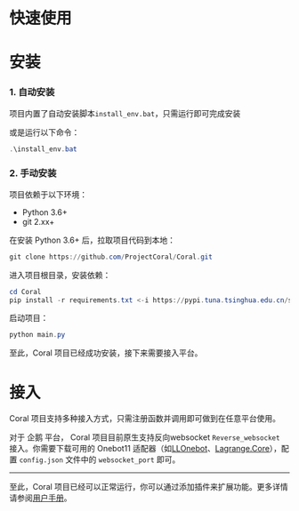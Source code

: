 # 快速使用

# 安装

### 1. 自动安装

项目内置了自动安装脚本`install_env.bat`，只需运行即可完成安装

或是运行以下命令：

```powershell
.\install_env.bat
```

### 2. 手动安装

项目依赖于以下环境：

- Python 3.6+
- git 2.xx+

在安装 Python 3.6+ 后，拉取项目代码到本地：

```powershell
git clone https://github.com/ProjectCoral/Coral.git
```

进入项目根目录，安装依赖：

```powershell
cd Coral
pip install -r requirements.txt <-i https://pypi.tuna.tsinghua.edu.cn/simple/>
```

启动项目：

```powershell
python main.py
```

至此，Coral 项目已经成功安装，接下来需要接入平台。

# 接入

Coral 项目支持多种接入方式，只需注册函数并调用即可做到在任意平台使用。

对于 企鹅 平台， Coral 项目目前原生支持反向websocket `Reverse_websocket` 接入。你需要下载可用的 Onebot11 适配器（如[LLOnebot](https://github.com/LLOneBot/LLOneBot)、[Lagrange.Core](https://github.com/LagrangeDev/Lagrange.Core)），配置 `config.json` 文件中的 `websocket_port` 即可。


---

至此，Coral 项目已经可以正常运行，你可以通过添加插件来扩展功能。更多详情请参阅[用户手册](UserManual.md)。